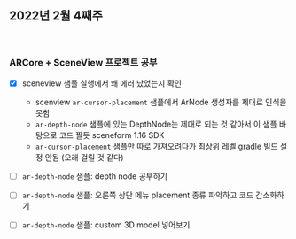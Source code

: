 ## 2022년 2월 4째주

<br>

### ARCore + SceneView 프로젝트 공부
- [x] sceneview 샘플 실행에서 왜 에러 났었는지 확인  
    - scenview `ar-cursor-placement` 샘플에서 ArNode 생성자를 제대로 인식을 못함
    - `ar-depth-node` 샘플에 있는 DepthNode는 제대로 되는 것 같아서 이 샘플 바탕으로 코드 짤듯
    sceneform 1.16 SDK
    - `ar-cursor-placement` 샘플만 따로 가져오려다가 최상위 레벨 gradle 빌드 설정 안됨 (오래 걸릴 것 같다)
- [ ] `ar-depth-node` 샘플: depth node 공부하기
- [ ] `ar-depth-node` 샘플: 오른쪽 상단 메뉴 placement 종류 파악하고 코드 간소화하기
- [ ] `ar-depth-node` 샘플: custom 3D model 넣어보기

